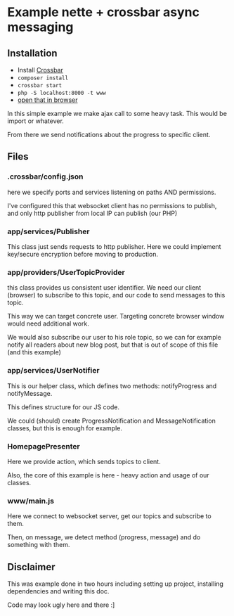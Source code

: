 # Example nette + crossbar async messaging

## Installation

 - Install [Crossbar](http://crossbar.io/docs/Quick-Start/)
 - `composer install`
 - `crossbar start`
 - `php -S localhost:8000 -t www`
 - [open that in browser](http://localhost:8000)


In this simple example we make ajax call to some heavy task.
This would be import or whatever.

From there we send notifications about the progress to specific client.

## Files

### .crossbar/config.json

here we specify ports and services listening on paths AND permissions.

I've configured this that websocket client has no permissions to publish,
 and only http publisher from local IP can publish (our PHP)

### app/services/Publisher

This class just sends requests to http publisher.
Here we could implement key/secure encryption before moving to production.

### app/providers/UserTopicProvider

this class provides us consistent user identifier.
We need our client (browser) to subscribe to this topic,
and our code to send messages to this topic.

This way we can target concrete user.
Targeting concrete browser window would need additional work.

 We would also subscribe our user to his role topic,
 so we can for example notify all readers about new blog post,
 but that is out of scope of this file (and this example)

### app/services/UserNotifier

This is our helper class, which defines two methods: notifyProgress and notifyMessage.

This defines structure for our JS code.

We could (should) create ProgressNotification and MessageNotification classes,
but this is enough for example.


### HomepagePresenter

Here we provide action, which sends topics to client.

Also, the core of this example is here - heavy action and usage of our classes.

### www/main.js

Here we connect to websocket server, get our topics and subscribe to them.

 Then, on message, we detect method (progress, message) and do something with them.


## Disclaimer

 This was example done in two hours including setting up project, installing dependencies and writing this doc.

 Code may look ugly here and there :]
